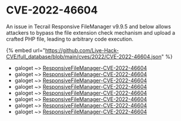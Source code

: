 # CVE-2022-46604

An issue in Tecrail Responsive FileManager v9.9.5 and below allows attackers to bypass the file extension check mechanism and upload a crafted PHP file, leading to arbitrary code execution.

{% embed url="https://github.com/Live-Hack-CVE/full_database/blob/main/cves/2022/CVE-2022-46604.json" %}


* galoget ~> [ResponsiveFileManager-CVE-2022-46604](https://www.alice-snow.ru/2022/database/cve-2022-46604/responsivefilemanager-cve-2022-46604-galoget)
* galoget ~> [ResponsiveFileManager-CVE-2022-46604](https://www.alice-snow.ru/2022/database/cve-2022-46604/responsivefilemanager-cve-2022-46604-galoget)
* galoget ~> [ResponsiveFileManager-CVE-2022-46604](https://www.alice-snow.ru/2022/database/cve-2022-46604/responsivefilemanager-cve-2022-46604-galoget)
* galoget ~> [ResponsiveFileManager-CVE-2022-46604](https://www.alice-snow.ru/2022/database/cve-2022-46604/responsivefilemanager-cve-2022-46604-galoget)
* galoget ~> [ResponsiveFileManager-CVE-2022-46604](https://www.alice-snow.ru/2022/database/cve-2022-46604/responsivefilemanager-cve-2022-46604-galoget)
* galoget ~> [ResponsiveFileManager-CVE-2022-46604](https://www.alice-snow.ru/2022/database/cve-2022-46604/responsivefilemanager-cve-2022-46604-galoget)
* galoget ~> [ResponsiveFileManager-CVE-2022-46604](https://www.alice-snow.ru/2022/database/cve-2022-46604/responsivefilemanager-cve-2022-46604-galoget)
* galoget ~> [ResponsiveFileManager-CVE-2022-46604](https://www.alice-snow.ru/2022/database/cve-2022-46604/responsivefilemanager-cve-2022-46604-galoget)